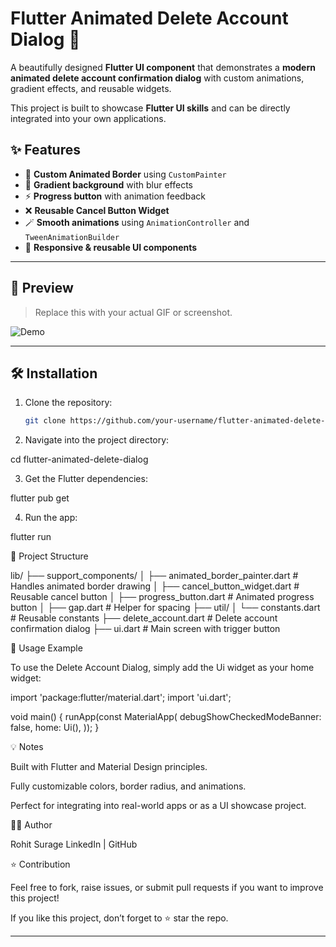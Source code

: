# Flutter Animated Delete Account Dialog 🚀

A beautifully designed **Flutter UI component** that demonstrates a **modern animated delete account confirmation dialog** with custom animations, gradient effects, and reusable widgets.  

This project is built to showcase **Flutter UI skills** and can be directly integrated into your own applications.


## ✨ Features

- 🎨 **Custom Animated Border** using `CustomPainter`
- 🌈 **Gradient background** with blur effects
- ⚡ **Progress button** with animation feedback
- ❌ **Reusable Cancel Button Widget**
- 🪄 **Smooth animations** using `AnimationController` and `TweenAnimationBuilder`
- 📱 **Responsive & reusable UI components**

---

## 📸 Preview

> Replace this with your actual GIF or screenshot.

![Demo](assets/flutter_ui_demo.gif)

---

## 🛠️ Installation

1. Clone the repository:

   ```bash
   git clone https://github.com/your-username/flutter-animated-delete-dialog.git

2. Navigate into the project directory:

cd flutter-animated-delete-dialog

3. Get the Flutter dependencies:

flutter pub get

4. Run the app:

flutter run

📂 Project Structure

lib/
├── support_components/
│   ├── animated_border_painter.dart   # Handles animated border drawing
│   ├── cancel_button_widget.dart      # Reusable cancel button
│   ├── progress_button.dart           # Animated progress button
│   ├── gap.dart                       # Helper for spacing
├── util/
│   └── constants.dart                 # Reusable constants
├── delete_account.dart                # Delete account confirmation dialog
├── ui.dart                            # Main screen with trigger button



📖 Usage Example

To use the Delete Account Dialog, simply add the Ui widget as your home widget:

import 'package:flutter/material.dart';
import 'ui.dart';

void main() {
  runApp(const MaterialApp(
    debugShowCheckedModeBanner: false,
    home: Ui(),
  ));
}




💡 Notes

Built with Flutter and Material Design principles.

Fully customizable colors, border radius, and animations.

Perfect for integrating into real-world apps or as a UI showcase project.


🧑‍💻 Author

Rohit Surage
LinkedIn
 | GitHub

⭐ Contribution

Feel free to fork, raise issues, or submit pull requests if you want to improve this project!

If you like this project, don’t forget to ⭐ star the repo.



--- 
